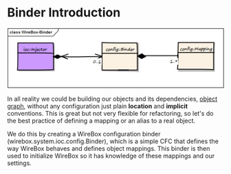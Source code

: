 # Binder Introduction

![](../.gitbook/assets/binderintro_wireboxbinder.jpg)

In all reality we could be building our objects and its dependencies, [object graph](http://en.wikipedia.org/wiki/Object_graph), without any configuration just plain **location** and **implicit** conventions. This is great but not very flexible for refactoring, so let's do the best practice of defining a mapping or an alias to a real object. 

We do this by creating a WireBox configuration binder \(wirebox.system.ioc.config.Binder\), which is a simple CFC that defines the way WireBox behaves and defines object mappings. This binder is then used to initialize WireBox so it has knowledge of these mappings and our settings.
